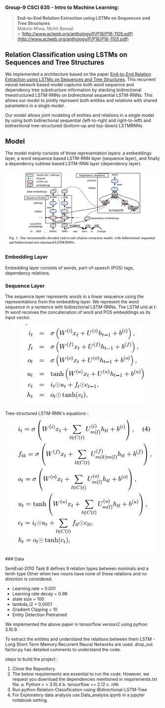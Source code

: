 ### Group-9 CSCI 635 - Intro to Machine Learning:

> **End-to-End Relation Extraction using LSTMs on Sequences and Tree Structures**<br>
> Makoto Miwa, Mohit Bansal<br> > [http://www.aclweb.org/anthology/P/P16/P16-1105.pdf](http://www.aclweb.org/anthology/P/P16/P16-1105.pdf)

## Relation Classification using LSTMs on Sequences and Tree Structures

We implemented a architecture based on the paper [End-to-End Relation Extraction using LSTMs
on Sequences and Tree Structures](http://www.aclweb.org/anthology/P/P16/P16-1105.pdf). This recurrent neural network based model captures both word sequence and dependency tree substructure information by stacking bidirectional treestructured LSTM-RNNs on bidirectional sequential LSTM-RNNs. This allows our model to jointly represent both entities and relations with shared parameters in a single model.

Our model allows
joint modeling of entities and relations in a single
model by using both bidirectional sequential
(left-to-right and right-to-left) and bidirectional
tree-structured (bottom-up and top-down) LSTMRNNs.

## Model

The model mainly consists of three representation layers:
a embeddings layer, a word sequence based LSTM-RNN layer (sequence layer), and finally a dependency subtree based LSTM-RNN layer (dependency layer).

![Relation Classification Network](/img/lstm_tree.jpg)

### Embedding Layer

Embedding layer consists of words, part-of-speech (POS) tags, dependency relations.

### Sequence Layer

The sequence layer represents words in a linear sequence
using the representations from the embedding layer. We represent the word sequence in a sentence with bidirectional LSTM-RNNs.
The LSTM unit at t-th word receives the concatenation of word and POS embeddings as its input vector.

<p align="center">
  <img src="/img/lstm_seq.jpg">
</p>

Tree-structured LSTM-RNN's equations :

<p align="center">
  <img src="/img/lstm_tree_eq.jpg">
</p>
### Data

SemEval-2010 Task 8 defines 9 relation types between nominals and a tenth type Other when two nouns have none of these relations and no direction is considered.

- Learning rate = 0.001
- Learning rate decay = 0.96
- state size = 100
- lambda_l2 = 0.0001
- Gradient Clipping = 10
- Entity Detection Pretrained

We implemented the above paper in tensorflow version2 using python 3.10.9.

To extract the entities and understand the relations between them LSTM - Long Short Term Memory Recurrent Neural Networks are used.
drop_out factor.py has detailed comments to understand the code.

steps to build the project :

1. Clone the Repository.
2. The below requirements are essential to run the code. However, we request you download the dependencies mentioned in requirements.txt file.
   a. Python > = 3.10.4
   b. tensorflow == 2.12
   c. nltk
3. Run python Relation-Classification-using-Bidirectional-LSTM-Tree
4. For Exploratory data analysis use Data_analysis.ipynb in a jupyter notebook setting.
